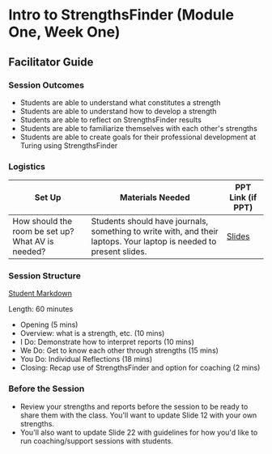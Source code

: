 # Intro to StrengthsFinder (Module One, Week One)

## Facilitator Guide

### Session Outcomes

* Students are able to understand what constitutes a strength
* Students are able to understand how to develop a strength
* Students are able to reflect on StrengthsFinder results 
* Students are able to familiarize themselves with each other's strengths
* Students are able to create goals for their professional development at Turing using StrengthsFinder

### Logistics

| Set Up | Materials Needed | PPT Link (if PPT)|
| ------ | ---------------- | ---------------- |
| How should the room be set up? What AV is needed? | Students should have journals, something to write with, and their laptops. Your laptop is needed to present slides. | [Slides](https://docs.google.com/presentation/d/1lYiWl7gyoViF-ln4m_LY-Jx8wFcRAvJ428ivR8MU0sc/edit?usp=sharing) |

### Session Structure

[Student Markdown](https://github.com/turingschool/career-development-curriculum/edit/master/module_one/intro_strengthsfinder_session.md)

Length: 60 minutes
 
* Opening (5 mins)
* Overview: what is a strength, etc. (10 mins)
* I Do: Demonstrate how to interpret reports (10 mins)
* We Do: Get to know each other through strengths (15 mins)
* You Do: Individual Reflections (18 mins)
* Closing: Recap use of StrengthsFinder and option for coaching (2 mins)

### Before the Session
* Review your strengths and reports before the session to be ready to share them with the class. You'll want to update Slide 12 with your own strengths. 
* You'll also want to update Slide 22 with guidelines for how you'd like to run coaching/support sessions with students. 

